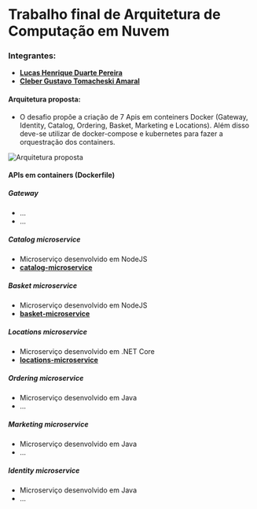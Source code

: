 # Trabalho final de Arquitetura de Computação em Nuvem

### Integrantes:
- **[Lucas Henrique Duarte Pereira](https://github.com/lucashdp)**
- **[Cleber Gustavo Tomacheski Amaral ](https://github.com/cgtamaral)**

#### Arquitetura proposta:
- O desafio propõe a criação de 7 Apis em conteiners Docker (Gateway, Identity, Catalog, Ordering, Basket, Marketing e Locations). Além disso deve-se utilizar de docker-compose e kubernetes para fazer a orquestração dos containers.

![Arquitetura proposta](https://raw.githubusercontent.com/lucashdp/trabalho-final-nuvens/master/arquitetura-proposta.jpg)

#### APIs em containers (Dockerfile)

##### Gateway
- ...
- ...

##### Catalog microservice
- Microserviço desenvolvido em NodeJS
- **[catalog-microservice](https://github.com/lucashdp/catalog-microservice)**

##### Basket microservice
- Microserviço desenvolvido em NodeJS
- **[basket-microservice](https://github.com/lucashdp/basket-microservice)**

##### Locations microservice
- Microserviço desenvolvido em .NET Core
- **[locations-microservice](https://github.com/lucashdp/locations-microservice)**

##### Ordering microservice
- Microserviço desenvolvido em Java
- ...

##### Marketing microservice
- Microserviço desenvolvido em Java
- ...

##### Identity microservice
- Microserviço desenvolvido em Java
- ...